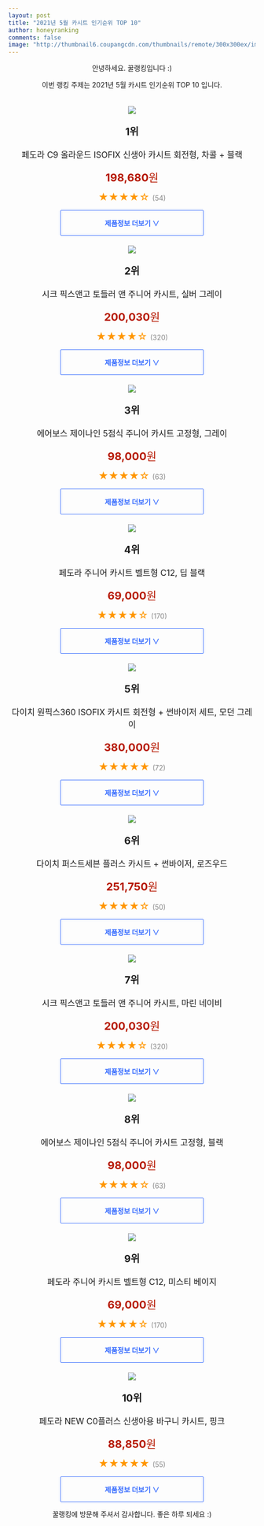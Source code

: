 ```yaml
--- 
layout: post 
title: "2021년 5월 카시트 인기순위 TOP 10" 
author: honeyranking 
comments: false 
image: "http://thumbnail6.coupangcdn.com/thumbnails/remote/300x300ex/image/retail/images/340327559744673-b3ba7465-1d96-4dcc-820f-af49d887552b.jpg" 
--- 
```

<p style="text-align: center;">안녕하세요. 꿀랭킹입니다 :)</p> <p style="text-align: center;">이번 랭킹 주제는 2021년 5월 카시트 인기순위 TOP 10 입니다.</p><center><img src="http://thumbnail6.coupangcdn.com/thumbnails/remote/300x300ex/image/retail/images/340327559744673-b3ba7465-1d96-4dcc-820f-af49d887552b.jpg" style="margin-top:20px" /></center> <p style="text-align: center; font-size: 20px"><b>1위</b></p> <p style="text-align: center; font-size: 17px">페도라 C9 올라운드 ISOFIX 신생아 카시트 회전형, 차콜 + 블랙</p> <p style="text-align: center;"><span style="color: #b61800; font-size: 22px;"><b>198,680</b>원</span></p> <p style="text-align: center;"><span style="color: #ff9600; font-size: 20px;">★★★★☆ </span><span style="color: #878787;">(54)</span></p> <center><a href="https://coupa.ng/bY7Poz"> <div style="font-size: 14px; display: inline-block; padding: 15px 90px; color: #346aff; border-radius: 2px; border: 1px solid #346aff; cursor: pointer;"><b>제품정보 더보기 &or;</b></div> </a></center><center><img src="http://thumbnail10.coupangcdn.com/thumbnails/remote/300x300ex/image/product/image/vendoritem/2019/06/28/3587799168/559a3b1b-51b0-4e34-b919-3f08e09c4aed.jpg" style="margin-top:20px" /></center> <p style="text-align: center; font-size: 20px"><b>2위</b></p> <p style="text-align: center; font-size: 17px">시크 픽스앤고 토들러 앤 주니어 카시트, 실버 그레이</p> <p style="text-align: center;"><span style="color: #b61800; font-size: 22px;"><b>200,030</b>원</span></p> <p style="text-align: center;"><span style="color: #ff9600; font-size: 20px;">★★★★☆ </span><span style="color: #878787;">(320)</span></p> <center><a href="https://coupa.ng/bY7PoB"> <div style="font-size: 14px; display: inline-block; padding: 15px 90px; color: #346aff; border-radius: 2px; border: 1px solid #346aff; cursor: pointer;"><b>제품정보 더보기 &or;</b></div> </a></center><center><img src="http://thumbnail9.coupangcdn.com/thumbnails/remote/300x300ex/image/retail/images/179339698389468-9835b2fe-47f1-4147-ade9-6f54f4d75f3c.png" style="margin-top:20px" /></center> <p style="text-align: center; font-size: 20px"><b>3위</b></p> <p style="text-align: center; font-size: 17px">에어보스 제이나인 5점식 주니어 카시트 고정형, 그레이</p> <p style="text-align: center;"><span style="color: #b61800; font-size: 22px;"><b>98,000</b>원</span></p> <p style="text-align: center;"><span style="color: #ff9600; font-size: 20px;">★★★★☆ </span><span style="color: #878787;">(63)</span></p> <center><a href="https://coupa.ng/bY7PoD"> <div style="font-size: 14px; display: inline-block; padding: 15px 90px; color: #346aff; border-radius: 2px; border: 1px solid #346aff; cursor: pointer;"><b>제품정보 더보기 &or;</b></div> </a></center><center><img src="http://thumbnail7.coupangcdn.com/thumbnails/remote/300x300ex/image/retail/images/2020/02/21/16/2/3cc63aab-2364-482e-b5cb-ee73a72f9ea0.jpg" style="margin-top:20px" /></center> <p style="text-align: center; font-size: 20px"><b>4위</b></p> <p style="text-align: center; font-size: 17px">페도라 주니어 카시트 벨트형 C12, 딥 블랙</p> <p style="text-align: center;"><span style="color: #b61800; font-size: 22px;"><b>69,000</b>원</span></p> <p style="text-align: center;"><span style="color: #ff9600; font-size: 20px;">★★★★☆ </span><span style="color: #878787;">(170)</span></p> <center><a href="https://coupa.ng/bY7PoE"> <div style="font-size: 14px; display: inline-block; padding: 15px 90px; color: #346aff; border-radius: 2px; border: 1px solid #346aff; cursor: pointer;"><b>제품정보 더보기 &or;</b></div> </a></center><center><img src="http://thumbnail9.coupangcdn.com/thumbnails/remote/300x300ex/image/retail/images/88245456653768-084770ba-e0f7-451c-ae69-6d8e5403207b.jpg" style="margin-top:20px" /></center> <p style="text-align: center; font-size: 20px"><b>5위</b></p> <p style="text-align: center; font-size: 17px">다이치 원픽스360 ISOFIX 카시트 회전형 + 썬바이저 세트, 모던 그레이</p> <p style="text-align: center;"><span style="color: #b61800; font-size: 22px;"><b>380,000</b>원</span></p> <p style="text-align: center;"><span style="color: #ff9600; font-size: 20px;">★★★★★ </span><span style="color: #878787;">(72)</span></p> <center><a href="https://coupa.ng/bY7PoF"> <div style="font-size: 14px; display: inline-block; padding: 15px 90px; color: #346aff; border-radius: 2px; border: 1px solid #346aff; cursor: pointer;"><b>제품정보 더보기 &or;</b></div> </a></center><center><img src="http://thumbnail6.coupangcdn.com/thumbnails/remote/300x300ex/image/retail/images/2019/07/23/15/9/93e0b9b7-0b39-483c-9ddf-35b3ccd80430.jpg" style="margin-top:20px" /></center> <p style="text-align: center; font-size: 20px"><b>6위</b></p> <p style="text-align: center; font-size: 17px">다이치 퍼스트세븐 플러스 카시트 + 썬바이저, 로즈우드</p> <p style="text-align: center;"><span style="color: #b61800; font-size: 22px;"><b>251,750</b>원</span></p> <p style="text-align: center;"><span style="color: #ff9600; font-size: 20px;">★★★★☆ </span><span style="color: #878787;">(50)</span></p> <center><a href="https://coupa.ng/bY7PoI"> <div style="font-size: 14px; display: inline-block; padding: 15px 90px; color: #346aff; border-radius: 2px; border: 1px solid #346aff; cursor: pointer;"><b>제품정보 더보기 &or;</b></div> </a></center><center><img src="http://thumbnail10.coupangcdn.com/thumbnails/remote/300x300ex/image/product/image/vendoritem/2019/06/28/3587799171/ca7abf6f-2ad6-4290-854c-fc47b8c50430.jpg" style="margin-top:20px" /></center> <p style="text-align: center; font-size: 20px"><b>7위</b></p> <p style="text-align: center; font-size: 17px">시크 픽스앤고 토들러 앤 주니어 카시트, 마린 네이비</p> <p style="text-align: center;"><span style="color: #b61800; font-size: 22px;"><b>200,030</b>원</span></p> <p style="text-align: center;"><span style="color: #ff9600; font-size: 20px;">★★★★☆ </span><span style="color: #878787;">(320)</span></p> <center><a href="https://coupa.ng/bY7PoJ"> <div style="font-size: 14px; display: inline-block; padding: 15px 90px; color: #346aff; border-radius: 2px; border: 1px solid #346aff; cursor: pointer;"><b>제품정보 더보기 &or;</b></div> </a></center><center><img src="http://thumbnail7.coupangcdn.com/thumbnails/remote/300x300ex/image/retail/images/2020/05/21/11/3/8f9134da-ad44-4aae-a717-ececd6431cb1.jpg" style="margin-top:20px" /></center> <p style="text-align: center; font-size: 20px"><b>8위</b></p> <p style="text-align: center; font-size: 17px">에어보스 제이나인 5점식 주니어 카시트 고정형, 블랙</p> <p style="text-align: center;"><span style="color: #b61800; font-size: 22px;"><b>98,000</b>원</span></p> <p style="text-align: center;"><span style="color: #ff9600; font-size: 20px;">★★★★☆ </span><span style="color: #878787;">(63)</span></p> <center><a href="https://coupa.ng/bY7PoK"> <div style="font-size: 14px; display: inline-block; padding: 15px 90px; color: #346aff; border-radius: 2px; border: 1px solid #346aff; cursor: pointer;"><b>제품정보 더보기 &or;</b></div> </a></center><center><img src="http://thumbnail10.coupangcdn.com/thumbnails/remote/300x300ex/image/retail/images/2020/02/21/16/7/75ac53a5-b9a6-4c66-b9a2-019f1c606b55.jpg" style="margin-top:20px" /></center> <p style="text-align: center; font-size: 20px"><b>9위</b></p> <p style="text-align: center; font-size: 17px">페도라 주니어 카시트 벨트형 C12, 미스티 베이지</p> <p style="text-align: center;"><span style="color: #b61800; font-size: 22px;"><b>69,000</b>원</span></p> <p style="text-align: center;"><span style="color: #ff9600; font-size: 20px;">★★★★☆ </span><span style="color: #878787;">(170)</span></p> <center><a href="https://coupa.ng/bY7PoL"> <div style="font-size: 14px; display: inline-block; padding: 15px 90px; color: #346aff; border-radius: 2px; border: 1px solid #346aff; cursor: pointer;"><b>제품정보 더보기 &or;</b></div> </a></center><center><img src="http://thumbnail9.coupangcdn.com/thumbnails/remote/300x300ex/image/retail/images/72641315243378-5e86649c-38fb-4b31-9a91-b85c60e823ca.jpg" style="margin-top:20px" /></center> <p style="text-align: center; font-size: 20px"><b>10위</b></p> <p style="text-align: center; font-size: 17px">페도라 NEW C0플러스 신생아용 바구니 카시트, 핑크</p> <p style="text-align: center;"><span style="color: #b61800; font-size: 22px;"><b>88,850</b>원</span></p> <p style="text-align: center;"><span style="color: #ff9600; font-size: 20px;">★★★★★ </span><span style="color: #878787;">(55)</span></p> <center><a href="https://coupa.ng/bY7PoO"> <div style="font-size: 14px; display: inline-block; padding: 15px 90px; color: #346aff; border-radius: 2px; border: 1px solid #346aff; cursor: pointer;"><b>제품정보 더보기 &or;</b></div> </a></center> <p style="text-align: center;">꿀랭킹에 방문해 주셔서 감사합니다. 좋은 하루 되세요 :)</p>
